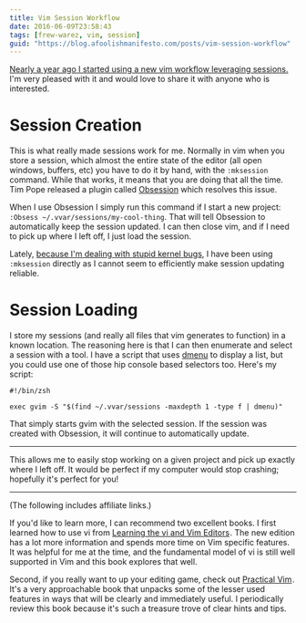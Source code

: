 ```yaml
---
title: Vim Session Workflow
date: 2016-06-09T23:58:43
tags: [frew-warez, vim, session]
guid: "https://blog.afoolishmanifesto.com/posts/vim-session-workflow"
---
```

[Nearly a year ago I started using a new vim workflow leveraging
sessions.](https://github.com/frioux/dotfiles/commit/93d7d433)  I'm very pleased
with it and would love to share it with anyone who is interested.

<!--more-->

# Session Creation

This is what really made sessions work for me.  Normally in vim when you store a
session, which almost the entire state of the editor (all open windows, buffers,
etc) you have to do it by hand, with the `:mksession` command.  While that
works, it means that you are doing that all the time.  Tim Pope released a
plugin called [Obsession](https://github.com/tpope/vim-obsession) which resolves
this issue.

When I use Obsession I simply run this command if I start a new project:
`:Obsess ~/.vvar/sessions/my-cool-thing`.  That will tell Obsession to
automatically keep the session updated.  I can then close vim, and if I need to
pick up where I left off, I just load the session.

Lately, [because I'm dealing with stupid kernel
bugs](https://bugs.launchpad.net/ubuntu/+source/linux/+bug/1576764), I have been
using `:mksession` directly as I cannot seem to efficiently make session
updating reliable.

# Session Loading

I store my sessions (and really all files that vim generates to function) in a
known location.  The reasoning here is that I can then enumerate and select a
session with a tool.  I have a script that uses
[dmenu](http://tools.suckless.org/dmenu/) to display a list, but you could use
one of those hip console based selectors too.  Here's my script:

```
#!/bin/zsh

exec gvim -S "$(find ~/.vvar/sessions -maxdepth 1 -type f | dmenu)"
```

That simply starts gvim with the selected session.  If the session was created
with Obsession, it will continue to automatically update.

---

This allows me to easily stop working on a given project and pick up exactly
where I left off.  It would be perfect if my computer would stop crashing;
hopefully it's perfect for you!

---

(The following includes affiliate links.)

If you'd like to learn more, I can recommend two excellent books.  I first
learned how to use vi from
<a href="https://www.amazon.com/gp/product/059652983X/ref=as_li_tl?ie=UTF8&camp=1789&creative=9325&creativeASIN=059652983X&linkCode=as2&tag=afoolishmanif-20&linkId=1d3b90d608a023a1dcb898b903b6f6ac">Learning the vi and Vim Editors</a><img src="//ir-na.amazon-adsystem.com/e/ir?t=afoolishmanif-20&l=am2&o=1&a=059652983X" width="1" height="1" border="0" alt="" style="border:none !important; margin:0px !important;" />.
The new edition has a lot more information and spends more time on Vim specific
features.  It was helpful for me at the time, and the fundamental model of vi is
still well supported in Vim and this book explores that well.

Second, if you really want to up your editing game, check out
<a href="https://www.amazon.com/gp/product/1680501275/ref=as_li_tl?ie=UTF8&camp=1789&creative=9325&creativeASIN=1680501275&linkCode=as2&tag=afoolishmanif-20&linkId=4518880cd2a7fd1333456edcbacc26f6">Practical Vim</a><img src="//ir-na.amazon-adsystem.com/e/ir?t=afoolishmanif-20&l=am2&o=1&a=1680501275" width="1" height="1" border="0" alt="" style="border:none !important; margin:0px !important;" />.
It's a very approachable book that unpacks some of the lesser used features in
ways that will be clearly and immediately useful.  I periodically review this
book because it's such a treasure trove of clear hints and tips.
